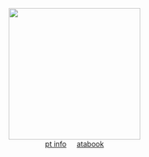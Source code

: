 <div align="center"> 

<img height="260" src="https://file.garden/Zoh6AmUPgG7Qjqjt/github/uuuuuummmm.png"><br>
[pt info](https://rentry.co/grantville)⠀⠀[atabook](https://oliver.atabook.org/)<br>
